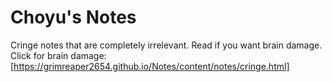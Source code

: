# Choyu's Notes

Cringe notes that are completely irrelevant. Read if you want brain damage. <br>
Click for brain damage: [https://grimreaper2654.github.io/Notes/content/notes/cringe.html]
